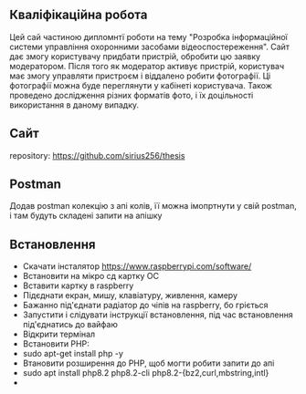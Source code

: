 ## Кваліфікаційна робота
Цей сай частиною дипломнтї роботи на тему "Розробка інформаційної системи управління охоронними засобами відеоспостереження".
Сайт дає змогу користувачу придбати пристрій, обробити цю заявку модератором.
Після того як модератор активує пристрій, користувач має змогу управляти пристроєм і віддалено робити фотографії.
Ці фотографії можна буде переглянути у кабінеті користувача.
Також проведено дослідження різних форматів фото, і їх доцільності використання в даному випадку.

## Сайт
repository:
https://github.com/sirius256/thesis

## Postman
Додав postman колекцію з апі колів, її можна імопртнути у свій postman, і там будуть складені запити на апішку

## Встановлення

- Скачати інсталятор https://www.raspberrypi.com/software/
- Встановити на мікро сд картку ОС
- Вставити картку в raspberry
- Підєднати екран, мишу, клавіатуру, живлення, камеру
- Бажанно під'єднати радіатор до чіпів на raspberry, бо гріється
- Запустити і слідувати інструкції встановлення, під час встановлення під'єднатись до вайфаю
- Відкрити термінал 
- Встановити PHP: 
- sudo apt-get install php -y
- Втановити розширення до PHP, щоб могти робити запити до апі
- sudo apt install php8.2 php8.2-cli php8.2-{bz2,curl,mbstring,intl}
- 